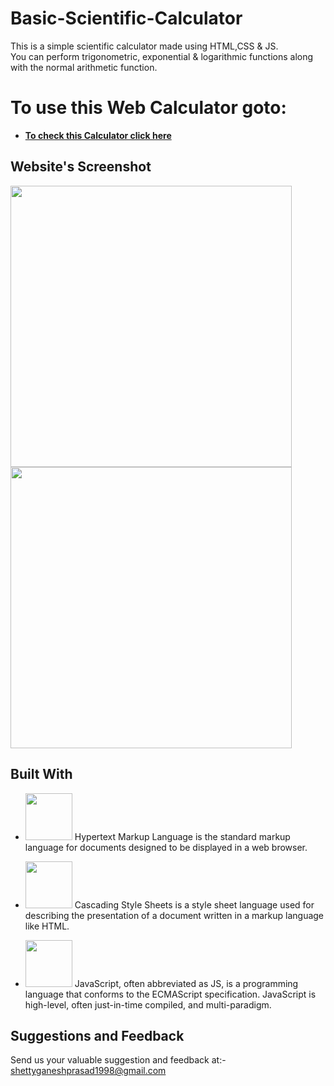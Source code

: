 # Basic-Scientific-Calculator
This is a simple scientific calculator made using HTML,CSS & JS.<br>
You can perform trigonometric, exponential & logarithmic functions along with the normal arithmetic function.

# To use this Web Calculator goto:
* [**To check this Calculator click here**](https://shettyganeshprasad.github.io/Basic-Scientific-Calculator/basicCalculator.html) 

## Website's Screenshot
<p>
  <img src="https://firebasestorage.googleapis.com/v0/b/sdmcet-assist.appspot.com/o/GitHub%20Readme%20App%20Screenshot%2Fbasic%20calc.jpg?alt=media&token=9a2ae1a4-02b5-4cff-baae-9c4169127728" width="450">
  
  
   <img src="https://firebasestorage.googleapis.com/v0/b/sdmcet-assist.appspot.com/o/GitHub%20Readme%20App%20Screenshot%2Fscientific%20calc.jpg?alt=media&token=6c45e1ca-fd43-4ae5-abb5-79a6afee00c7" width="450">
  
</p>


## Built With 
* <img src="https://cdn.pixabay.com/photo/2017/08/05/11/16/logo-2582748_960_720.png" width="75"> Hypertext Markup Language is the standard markup language for documents designed to be displayed in a web browser. 

* <image src="https://cdn.pixabay.com/photo/2017/08/05/11/16/logo-2582747__340.png" width="75">    Cascading Style Sheets is a style sheet language used for describing the presentation of a document written in a markup language like HTML. 

* <image src="https://cdn.pixabay.com/photo/2015/04/23/17/41/javascript-736400__340.png" width="75">    JavaScript, often abbreviated as JS, is a programming language that conforms to the ECMAScript specification. JavaScript is high-level, often just-in-time compiled, and multi-paradigm.

## Suggestions and Feedback
Send us your valuable suggestion and feedback at:- shettyganeshprasad1998@gmail.com 





